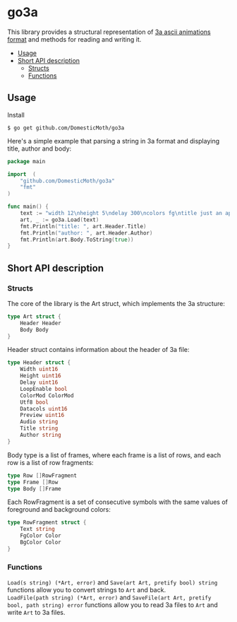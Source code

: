 # go3a
This library provides a structural representation of [3a ascii animations format](https://github.com/DomesticMoth/3a) and methods for reading and writing it.  
- [Usage](#usage)
- [Short API description](#short-api-description)
  - [Structs](#structs)
  - [Functions](#functions)
## Usage
Install  
```
$ go get github.com/DomesticMoth/go3a
```
Here's a simple example that parsing a string in 3a format and displaying title, author and body:  
```go
package main

import  (
	"github.com/DomesticMoth/go3a"
	"fmt"
)

func main() {
	text := "width 12\nheight 5\ndelay 300\ncolors fg\ntitle just an apple\nauthor DomesticMoth\n\n\n  ,--./,-.  444444444444\n / //     \\ 444cc4444444\n|          |444444444444\n \\        / 444444444444\n  '._,._,'  444444444444\n\n  ,--./,-.  444444444444\n / //    _\\ 444cc4444444\n|       /   4444444ffff4\n \\      `-, 4444444ffff4\n  '._,._,'  444444444444\n\n  ,--./,-.  444444444444\n / //   ,-' 444cc4444444\n|      (    4444444f4444\n \\      `-, 4444444ffff4\n  '._,._,'  444444444444\n"
	art, _ := go3a.Load(text)
	fmt.Println("title: ", art.Header.Title)
	fmt.Println("author: ", art.Header.Author)
	fmt.Println(art.Body.ToString(true))
}
```
## Short API description
### Structs
The core of the library is the Art struct, which implements the 3a structure:  
```go
type Art struct {
	Header Header
	Body Body
}
```
Header struct contains information about the header of 3a file:  
```go
type Header struct {
	Width uint16
	Height uint16
	Delay uint16
	LoopEnable bool
	ColorMod ColorMod
	Utf8 bool
	Datacols uint16
	Preview uint16
	Audio string
	Title string
	Author string
}
```
Body type is a list of frames, where each frame is a list of rows, and each row is a list of row fragments:  
```go
type Row []RowFragment
type Frame []Row
type Body []Frame
```
Each RowFragment is a set of consecutive symbols with the same values of foreground and background colors:  
```go
type RowFragment struct {
    Text string
    FgColor Color
    BgColor Color
}
```
### Functions
`Load(s string) (*Art, error)` and `Save(art Art, pretify bool) string` functions allow you to convert strings to `Art` and back.  
`LoadFile(path string) (*Art, error)` and `SaveFile(art Art, pretify bool, path string) error` functions allow you to read 3a files to `Art` and write `Art` to 3a files. 

